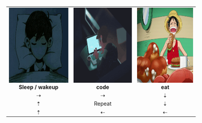 <table align="center">
  <tr>
    <td align="center">
      <img src="assets/sleep.gif" width="200" height="200" /><br />
      <strong>Sleep / wakeup</strong><br />
    </td>
    <td align="center">
      <img src="assets/code.gif" width="200" height="200" /><br />
      <strong>code</strong>
    </td>
    <td align="center">
      <img src="assets/eat.gif" width="200" height="200" /><br />
      <strong>eat</strong>
    </td>
  </tr>
  <tr>
    <td align="center">⇢</td>
    <td align="center">⇢</td>
    <td align="center">⇣</td>
  </tr>
    <tr>
    <td align="center">⇡</td>
    <td align="center">Repeat</td>
    <td align="center">⇣</td>
  </tr>
      <tr>
    <td align="center">⇡</td>
    <td align="center">⇠</td>
    <td align="center">⇠</td>
  </tr>
</table>
